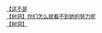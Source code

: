 [【这不是](http://tieba.baidu.com/p/2806614372?see_lz=1&pn=)   
[【树洞】你们怎么就看不到她的努力呢](http://tieba.baidu.com/p/2806992890?see_lz=1&pn=)   
[【树洞】](http://tieba.baidu.com/p/2807128458?see_lz=1&pn=)   
